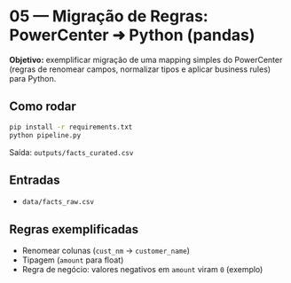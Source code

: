 
# 05 — Migração de Regras: PowerCenter ➜ Python (pandas)

**Objetivo:** exemplificar migração de uma mapping simples do PowerCenter
(regras de renomear campos, normalizar tipos e aplicar business rules) para Python.

## Como rodar
```bash
pip install -r requirements.txt
python pipeline.py
```
Saída: `outputs/facts_curated.csv`

## Entradas
- `data/facts_raw.csv`

## Regras exemplificadas
- Renomear colunas (`cust_nm` → `customer_name`)
- Tipagem (`amount` para float)
- Regra de negócio: valores negativos em `amount` viram `0` (exemplo)
